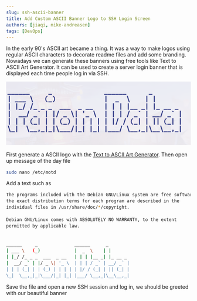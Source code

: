 ```yaml
---
slug: ssh-ascii-banner
title: Add Custom ASCII Banner Logo to SSH Login Screen
authors: [jiaqi, mike-andreasen]
tags: [DevOps]
---
```


[//]: # (Copyright Jiaqi Liu)

[//]: # (Licensed under the Apache License, Version 2.0 &#40;the "License"&#41;;)
[//]: # (you may not use this file except in compliance with the License.)
[//]: # (You may obtain a copy of the License at)

[//]: # (    http://www.apache.org/licenses/LICENSE-2.0)

[//]: # (Unless required by applicable law or agreed to in writing, software)
[//]: # (distributed under the License is distributed on an "AS IS" BASIS,)
[//]: # (WITHOUT WARRANTIES OR CONDITIONS OF ANY KIND, either express or implied.)
[//]: # (See the License for the specific language governing permissions and)
[//]: # (limitations under the License.)

In the early 90's ASCII art became a thing. It was a way to make logos using regular ASCII characters to decorate readme
files and add some branding. Nowadays we can generate these banners using free tools like Text to ASCII Art Generator.
It can be used to create a server login banner that is displayed each time people log in via SSH.

<!--truncate-->

![./example.png](./example.png)

First generate a ASCII logo with the [Text to ASCII Art Generator]. Then open up message of the day file

```bash
sudo nano /etc/motd
```

Add a text such as

```bash
The programs included with the Debian GNU/Linux system are free software;
the exact distribution terms for each program are described in the
individual files in /usr/share/doc/*/copyright.

Debian GNU/Linux comes with ABSOLUTELY NO WARRANTY, to the extent
permitted by applicable law.


______     _              ______      _
| ___ \   (_)             |  _  \    | |
| |_/ /_ _ _  ___  _ __   | | | |__ _| |_ __ _
|  __/ _` | |/ _ \| '_ \  | | | / _` | __/ _` |
| | | (_| | | (_) | | | | | |/ / (_| | || (_| |
\_|  \__,_|_|\___/|_| |_| |___/ \__,_|\__\__,_|
```

Save the file and open a new SSH session and log in, we should be greeted with our beautiful banner

[Text to ASCII Art Generator]: http://patorjk.com/software/taag/
